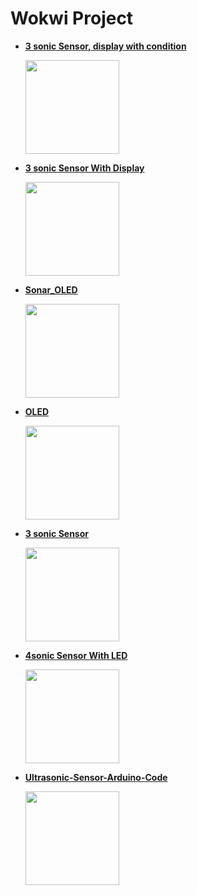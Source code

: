 # Wokwi Project

- **[3 sonic Sensor, display with condition](https://wokwi.com/projects/372187266148338689)** 
  <p><img src="https://github.com/khanmuhammadhridoy/wokwiProject/assets/68956850/dc5d5aad-e570-4cd0-9c23-9195ef88446a" width="150"></p>

- **[3 sonic Sensor With Display](https://wokwi.com/projects/372202652784221185)** 
  <p><img src="https://github.com/khanmuhammadhridoy/wokwiProject/assets/68956850/dc5d5aad-e570-4cd0-9c23-9195ef88446a" width="150"></p>

- **[Sonar_OLED](https://wokwi.com/projects/372203174608092161)** 
  <p><img src="https://github.com/khanmuhammadhridoy/wokwiProject/assets/68956850/4af49673-6330-42ac-a858-0848b6284788" width="150"></p>

- **[OLED](https://wokwi.com/projects/372203372150714241)** 
  <p><img src="https://github.com/khanmuhammadhridoy/wokwiProject/assets/68956850/b4c5008c-a1b6-4731-a002-5a6bb349cfaf" width="150"></p>

- **[3 sonic Sensor](https://wokwi.com/projects/371503710938411509)** 
  <p><img src="https://github.com/khanmuhammadhridoy/wokwiProject/assets/68956850/694615f8-a9d6-446c-9deb-1e3ea9e6b4c7" width="150"></p>

- **[4sonic Sensor With LED](https://wokwi.com/projects/371603536108084225)** 
  <p><img src="https://github.com/khanmuhammadhridoy/wokwiProject/assets/68956850/3eae48da-a129-4ba2-9073-3a5a8f0f9971" width="150"></p>
  
- **[Ultrasonic-Sensor-Arduino-Code](https://wokwi.com/projects/371600357953829889)** 
  <p><img src="https://github.com/khanmuhammadhridoy/wokwiProject/assets/68956850/b7aff20b-223f-470c-b825-d95a4186833f" width="150"></p>
